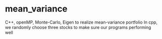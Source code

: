 # mean_variance
C++, openMP, Monte-Carlo, Eigen to realize mean-variance portfolio
In cpp, we randomly choose three stocks to make sure our programs performing well
